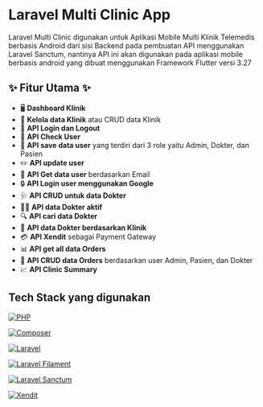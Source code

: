 # Laravel Multi Clinic App

Laravel Multi Clinic digunakan untuk Aplikasi Mobile Multi Klinik Telemedis berbasis Android dari sisi Backend pada pembuatan API menggunakan Laravel Sanctum, nantinya API ini akan digunakan pada aplikasi mobile berbasis android yang dibuat menggunakan Framework Flutter versi 3.27

## ✨ Fitur Utama ✨
- 🖥️ **Dashboard Klinik**
- 🏥 **Kelola data Klinik** atau CRUD data Klinik
- 🔑 **API Login dan Logout**
- 👤 **API Check User**
- 💼 **API save data user** yang terdiri dari 3 role yaitu Admin, Dokter, dan Pasien
- ✏️ **API update user**
- 📧 **API Get data user** berdasarkan Email
- 🔒 **API Login user menggunakan Google**
- 🩺 **API CRUD untuk data Dokter**
- 👨‍⚕️ **API data Dokter aktif**
- 🔍 **API cari data Dokter**
- 🏥 **API data Dokter berdasarkan Klinik**
- 💳 **API Xendit** sebagai Payment Gateway
- 📊 **API get all data Orders**
- 🛒 **API CRUD data Orders** berdasarkan user Admin, Pasien, dan Dokter
- 📈 **API Clinic Summary**

## Tech Stack yang digunakan
[![PHP](https://img.shields.io/badge/PHP-777BB4?style=for-the-badge&logo=php&logoColor=white)](https://www.php.net/)

[![Composer](https://img.shields.io/badge/Composer-885630?style=for-the-badge&logo=composer&logoColor=white)](https://getcomposer.org/)

[![Laravel](https://img.shields.io/badge/Laravel-FF2D20?style=for-the-badge&logo=laravel&logoColor=white)](https://laravel.com/)

[![Laravel Filament](https://img.shields.io/badge/Laravel%20Filament-3E5B9D?style=for-the-badge&logo=laravel&logoColor=white)](https://filamentphp.com/)

[![Laravel Sanctum](https://img.shields.io/badge/Laravel%20Sanctum-6F7AB3?style=for-the-badge&logo=laravel&logoColor=white)](https://laravel.com/docs/8.x/sanctum)

[![Xendit](https://img.shields.io/badge/Xendit-50B5C8?style=for-the-badge&logo=xendit&logoColor=white)](https://www.xendit.co/)
